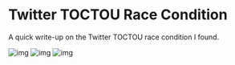 # Twitter TOCTOU Race Condition
A quick write-up on the Twitter TOCTOU race condition I found.

![img](https://cdn-images-1.medium.com/max/1000/0*T22D5OvEDztAOjaX.png)
![img](https://cdn-images-1.medium.com/max/1000/0*3AlSmlDD4DuFL7KE.png)
![img](https://cdn-images-1.medium.com/max/1000/0*F4C9Nafmf7xnjpva.png)
